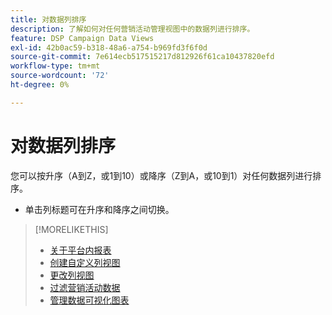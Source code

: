 ```yaml
---
title: 对数据列排序
description: 了解如何对任何营销活动管理视图中的数据列进行排序。
feature: DSP Campaign Data Views
exl-id: 42b0ac59-b318-48a6-a754-b969fd3f6f0d
source-git-commit: 7e614ecb517515217d812926f61ca10437820efd
workflow-type: tm+mt
source-wordcount: '72'
ht-degree: 0%

---
```


# 对数据列排序

您可以按升序（A到Z，或1到10）或降序（Z到A，或10到1）对任何数据列进行排序。

* 单击列标题可在升序和降序之间切换。

>[!MORELIKETHIS]
>
>* [关于平台内报表](campaign-reports-about.md)
>* [创建自定义列视图](column-view-create.md)
>* [更改列视图](column-view-change.md)
>* [过滤营销活动数据](campaign-data-filter.md)
>* [管理数据可视化图表](campaign-data-visualization-manage.md)

